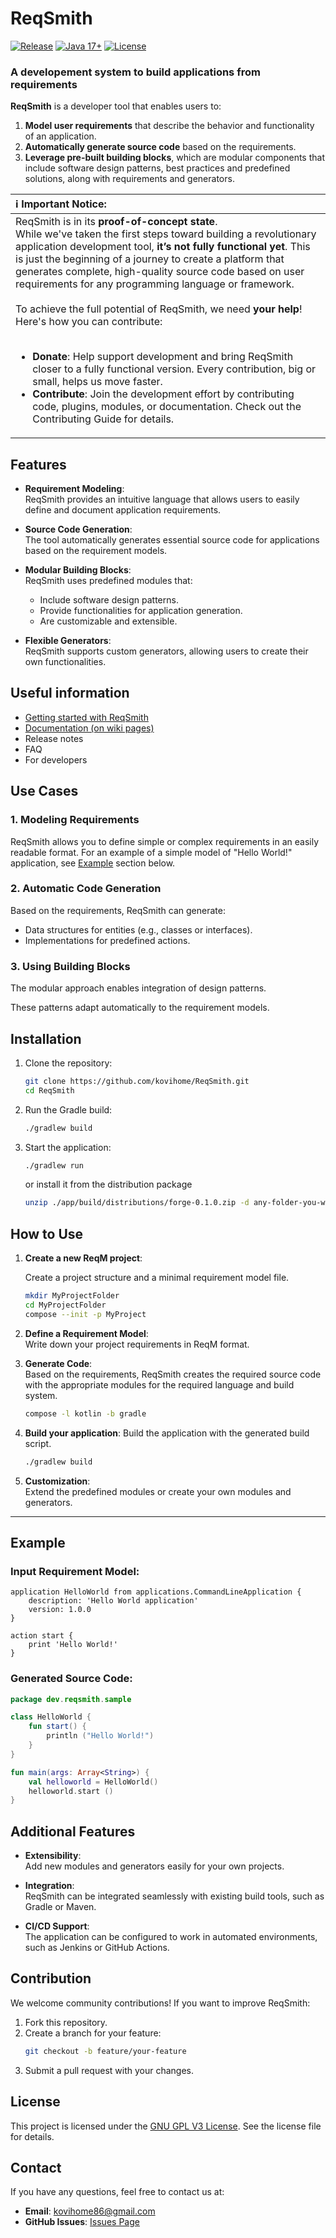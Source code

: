 # **ReqSmith**
[![Release](https://img.shields.io/github/v/release/kovihome/ReqSmith)](https://github.com/kovihome/ReqSmith/releases/tag/0.1.0-2)
[![Java 17+](https://img.shields.io/badge/java-17+-4c7e9f.svg)](http://java.oracle.com)
[![License](https://img.shields.io/github/license/kovihome/ReqSmith)](https://github.com/kovihome/ReqSmith/blob/main/LICENSE)

### **A developement system to build applications from requirements**

**ReqSmith** is a developer tool that enables users to:
1. **Model user requirements** that describe the behavior and functionality of an application.
2. **Automatically generate source code** based on the requirements.
3. **Leverage pre-built building blocks**, which are modular components that include software design patterns, best practices and predefined solutions, along with requirements and generators.

| **ℹ️ Important Notice:**                                                                                                                                                                                                                                                                                                                                                                                                                                                                                                                                                                                                                                                                                                                                                                                                     |
|:-----------------------------------------------------------------------------------------------------------------------------------------------------------------------------------------------------------------------------------------------------------------------------------------------------------------------------------------------------------------------------------------------------------------------------------------------------------------------------------------------------------------------------------------------------------------------------------------------------------------------------------------------------------------------------------------------------------------------------------------------------------------------------------------------------------------------------|
| ReqSmith is in its **proof-of-concept state**.<br>While we've taken the first steps toward building a revolutionary application development tool, **it’s not fully functional yet**. This is just the beginning of a journey to create a platform that generates complete, high-quality source code based on user requirements for any programming language or framework.<br><br>To achieve the full potential of ReqSmith, we need **your help**! Here's how you can contribute:<br><br><ul><li>**Donate**: Help support development and bring ReqSmith closer to a fully functional version. Every contribution, big or small, helps us move faster.</li><li>**Contribute**: Join the development effort by contributing code, plugins, modules, or documentation. Check out the Contributing Guide for details.</li></ul> |
  
## **Features**

- **Requirement Modeling**:  
  ReqSmith provides an intuitive language that allows users to easily define and document application requirements.

- **Source Code Generation**:  
  The tool automatically generates essential source code for applications based on the requirement models.

- **Modular Building Blocks**:  
  ReqSmith uses predefined modules that:
    - Include software design patterns.
    - Provide functionalities for application generation.
    - Are customizable and extensible.

- **Flexible Generators**:  
  ReqSmith supports custom generators, allowing users to create their own functionalities.

## Useful information

- [Getting started with ReqSmith](https://github.com/kovihome/ReqSmith/wiki/Getting-Started)
- [Documentation (on wiki pages)](https://github.com/kovihome/ReqSmith/wiki)
- Release notes
- FAQ
- For developers

## **Use Cases**

### 1. **Modeling Requirements**
ReqSmith allows you to define simple or complex requirements in an easily readable format. For an example of a simple model of "Hello World!" application, see [Example](#example) section below.

### 2. **Automatic Code Generation**
Based on the requirements, ReqSmith can generate:
- Data structures for entities (e.g., classes or interfaces).
- Implementations for predefined actions.

### 3. **Using Building Blocks**
The modular approach enables integration of design patterns.

These patterns adapt automatically to the requirement models.

## **Installation**

1. Clone the repository:
   ```bash
   git clone https://github.com/kovihome/ReqSmith.git
   cd ReqSmith
   ```

2. Run the Gradle build:
   ```bash
   ./gradlew build
   ```

3. Start the application:
   ```bash
   ./gradlew run
   ```
   or install it from the distribution package

   ```bash
   unzip ./app/build/distributions/forge-0.1.0.zip -d any-folder-you-want
   ```

## **How to Use**

1. **Create a new ReqM project**:

   Create a project structure and a minimal requirement model file.

    ```bash
    mkdir MyProjectFolder
    cd MyProjectFolder
    compose --init -p MyProject
    ```

2. **Define a Requirement Model**:  
   Write down your project requirements in ReqM format.


3. **Generate Code**:  
   Based on the requirements, ReqSmith creates the required source code with the appropriate modules for the required language and build system.

    ```bash
   compose -l kotlin -b gradle
    ```

4. **Build your application**:
   Build the application with the generated build script.

    ```bash
   ./gradlew build
    ```

5. **Customization**:  
   Extend the predefined modules or create your own modules and generators.

---

## **Example**

### Input Requirement Model:
```plaintext
application HelloWorld from applications.CommandLineApplication {
    description: 'Hello World application'
    version: 1.0.0
}

action start {
    print 'Hello World!'
}
```

### Generated Source Code:
```kotlin
package dev.reqsmith.sample

class HelloWorld {
    fun start() {
        println ("Hello World!")
    }
}

fun main(args: Array<String>) {
    val helloworld = HelloWorld()
    helloworld.start ()
}
```

## **Additional Features**

- **Extensibility**:  
  Add new modules and generators easily for your own projects.

- **Integration**:  
  ReqSmith can be integrated seamlessly with existing build tools, such as Gradle or Maven.

- **CI/CD Support**:  
  The application can be configured to work in automated environments, such as Jenkins or GitHub Actions.

## **Contribution**

We welcome community contributions! If you want to improve ReqSmith:
1. Fork this repository.
2. Create a branch for your feature:
   ```bash
   git checkout -b feature/your-feature
   ```
3. Submit a pull request with your changes.

## **License**

This project is licensed under the [GNU GPL V3 License](./LICENSE). See the license file for details.

## **Contact**

If you have any questions, feel free to contact us at:
- **Email**: [kovihome86@gmail.com](mailto:kovihome86@gmail.com)
- **GitHub Issues**: [Issues Page](https://github.com/kovihome/ReqSmith/issues)
